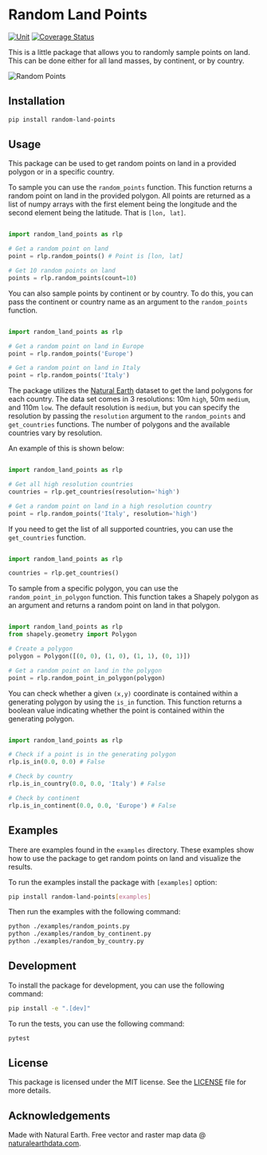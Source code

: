 # Random Land Points

[![Unit](https://github.com/duncaneddy/random-land-points/actions/workflows/ci.yml/badge.svg)](https://github.com/duncaneddy/random-land-points/actions/workflows/ci.yml)
[![Coverage Status](https://coveralls.io/repos/github/duncaneddy/random-land-points/badge.svg?branch=main)](https://coveralls.io/github/duncaneddy/random-land-points?branch=main)

This is a little package that allows you to randomly sample points on land. This can be done either for all
land masses, by continent, or by country.

![Random Points](./images/random_points.png)

## Installation

```bash
pip install random-land-points
```

## Usage

This package can be used to get random points on land in a provided polygon or in a specific country.

To sample you can use the `random_points` function. This function returns a random point on land in the provided polygon.
All points are returned as a list of numpy arrays with the first element being the longitude and the second element being the latitude.
That is `[lon, lat]`.

```python

import random_land_points as rlp

# Get a random point on land
point = rlp.random_points() # Point is [lon, lat]

# Get 10 random points on land
points = rlp.random_points(count=10)
```

You can also sample points by continent or by country. To do this, you can pass the continent or country name as an argument to the `random_points` function.

```python

import random_land_points as rlp

# Get a random point on land in Europe
point = rlp.random_points('Europe')

# Get a random point on land in Italy
point = rlp.random_points('Italy')
```

The package utilizes the [Natural Earth](https://www.naturalearthdata.com/downloads/) dataset to get the land polygons for each country.
The data set comes in 3 resolutions: 10m `high`, 50m `medium`, and 110m `low`. The default resolution is `medium`, but 
you can specify the resolution by passing the `resolution` argument to the `random_points` and `get_countries` functions.
The number of polygons and the available countries vary by resolution.

An example of this is shown below:

```python

import random_land_points as rlp

# Get all high resolution countries
countries = rlp.get_countries(resolution='high')

# Get a random point on land in a high resolution country
point = rlp.random_points('Italy', resolution='high')
```

If you need to get the list of all supported countries, you can use the `get_countries` function.

```python

import random_land_points as rlp

countries = rlp.get_countries()
```

To sample from a specific polygon, you can use the `random_point_in_polygon` function. This function takes a Shapely 
polygon as an argument and returns a random point on land in that polygon.

```python

import random_land_points as rlp
from shapely.geometry import Polygon

# Create a polygon
polygon = Polygon([(0, 0), (1, 0), (1, 1), (0, 1)])

# Get a random point on land in the polygon
point = rlp.random_point_in_polygon(polygon)
```

You can check whether a given `(x,y)` coordinate is contained within a generating polygon by using the `is_in` function.
This function returns a boolean value indicating whether the point is contained within the generating polygon.

```python

import random_land_points as rlp

# Check if a point is in the generating polygon
rlp.is_in(0.0, 0.0) # False

# Check by country
rlp.is_in_country(0.0, 0.0, 'Italy') # False

# Check by continent
rlp.is_in_continent(0.0, 0.0, 'Europe') # False
```

## Examples

There are examples found in the `examples` directory. These examples show how to use the package to get random points on land
and visualize the results.

To run the examples install the package with `[examples]` option:

```bash
pip install random-land-points[examples]
```

Then run the examples with the following command:

```bash
python ./examples/random_points.py
python ./examples/random_by_continent.py
python ./examples/random_by_country.py
```

## Development

To install the package for development, you can use the following command:

```bash
pip install -e ".[dev]"
```

To run the tests, you can use the following command:

```bash
pytest
```

## License

This package is licensed under the MIT license. See the [LICENSE](LICENSE) file for more details.

## Acknowledgements

Made with Natural Earth. Free vector and raster map data @ [naturalearthdata.com](https://www.naturalearthdata.com).